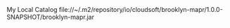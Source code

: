 


<catalog>
  <name>My Local Catalog</name>
  <!-- scan means it will load templates based on @CatalogTemplate annotations on entities;
       recommended only for local elements to prevent having to download JARs just to populate catalog.
       (from a local scan you can generate the XML for publishing by saying  
        `mgmt.getCatalog().toXmlString()` in JS gui groovy page, then tweaking.)  
       also, for a local (non-linked) reference, an empty classpath means to use the default classpath. -->
  <classpath scan="types"/>

  <!-- now (for illustration) we define some other sources which weren't on our classpath but
       which we want included in our catalog on our brooklyn server -->
  <catalog>
    <classpath>
      <entry>file://~/.m2/repository/io/cloudsoft/brooklyn-mapr/1.0.0-SNAPSHOT/brooklyn-mapr.jar</entry>
    </classpath>
    <!-- templates explicitly listed since we didn't scan above (NB scan=false is the default) -->
    <template type="io.brooklyn.mapr.M3App" name="M3 Application"/>
  </catalog>
  
  <catalog>
    <description>Extra local jars I've got on my machine, added so I can pull in the CDH easily.</description>
    <classpath scan="types">
      <entry>file://~/.m2/repository/io/cloudsoft/brooklyn-cdh/1.0.0-SNAPSHOT/brooklyn-cdh.jar</entry>
      <entry>file://~/.m2/repository/io/cloudsoft/brooklyn-cdh/1.0.0-SNAPSHOT/whirr-cm.jar</entry>
    </classpath>
    <!-- templates here were autodetected (scan=true), so we don't _need_ to list any entities;
         but here we illustrate how we can override the name of one of them -->
    <template type="io.brooklyn.cloudera.ClouderaForHadoopWithManager" name="MY FAV!  CDH Hadoop Application with Cloudera Manager">
      <description>I've just overrridden the default and supplied my own name and description, to show what can be done.</description>
    </template>
  </catalog>
  
  <!-- and a few remote catalogs -->
  <catalog url="http://cloudsoftcorp.com/amp-brooklyn-catalog.xml"/>
  <catalog url="http://microsoot.com/oofice-catalog.xml"/>
    
</catalog>
